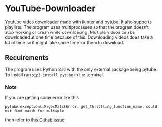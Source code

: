 # YouTube-Downloader

Youtube video downloader made with tkinter and pytube.
It also supports playlists.
The program uses multiprocesses so that the program doesn't
stop working or crash while downloading. Multiple videos can be downloaded
at one time because of this. Downloading videos does take a lot of time
so it might take some time for them to download.

## Requirements

The program uses Python 3.10 with the only external package being pytube.
To install run `pip3 install pytube` in the terminal.

### Note

If you are getting some error like this

`pytube.exceptions.RegexMatchError: get_throttling_function_name: could not find match for multiple
`

then refer to [this Github issue](https://github.com/pytube/pytube/issues/1293).

